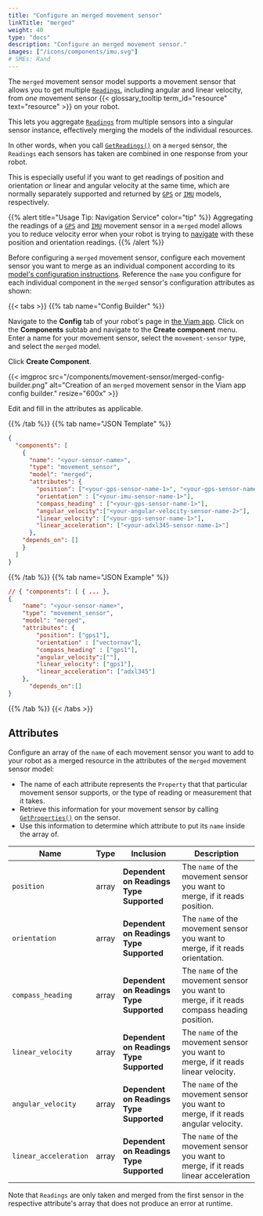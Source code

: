 ```yaml
---
title: "Configure an merged movement sensor"
linkTitle: "merged"
weight: 40
type: "docs"
description: "Configure an merged movement sensor."
images: ["/icons/components/imu.svg"]
# SMEs: Rand
---
```


The `merged` movement sensor model supports a movement sensor that allows you to get multiple [`Readings`](/components/movement-sensor/#getreadings), including angular and linear velocity, from *one* movement sensor {{< glossary_tooltip term_id="resource" text="resource" >}} on your robot.

This lets you aggregate [`Readings`](/components/movement-sensor/#getreadings) from multiple sensors into a singular sensor instance, effectively merging the models of the individual resources.

In other words, when you call [`GetReadings()`](/components/movement-sensor/#get-readings) on a `merged` sensor, the `Readings` each sensors has taken are combined in one response from your robot.

This is especially useful if you want to get readings of position and orientation *or* linear and angular velocity at the same time, which are normally separately supported and returned by [`GPS`](/components/movement-sensor/gps/) or [`IMU`]((/components/movement-sensor/gps/)) models, respectively.

{{% alert title="Usage Tip: Navigation Service" color="tip" %}}
Aggregating the readings of a [`GPS`](/components/movement-sensor/gps) and [`IMU`]((/components/movement-sensor/imu)) movement sensor in a `merged` model allows you to reduce velocity error when your robot is trying to [navigate](/services/navigation/) with these position and orientation readings.
{{% /alert %}}

Before configuring a `merged` movement sensor, configure each movement sensor you want to merge as an individual component according to its [model's configuration instructions](/components/movement-sensor/#configuration).
Reference the `name` you configure for each individual component in the `merged` sensor's configuration attributes as shown:

{{< tabs >}}
{{% tab name="Config Builder" %}}

Navigate to the **Config** tab of your robot's page in [the Viam app](https://app.viam.com).
Click on the **Components** subtab and navigate to the **Create component** menu.
Enter a name for your movement sensor, select the `movement-sensor` type, and select the `merged` model.

Click **Create Component**.

{{< imgproc src="/components/movement-sensor/merged-config-builder.png" alt="Creation of an `merged` movement sensor in the Viam app config builder." resize="600x" >}}

Edit and fill in the attributes as applicable.

{{% /tab %}}
{{% tab name="JSON Template" %}}

```json {class="line-numbers linkable-line-numbers"}
{
  "components": [
    {
      "name": "<your-sensor-name>",
      "type": "movement_sensor",
      "model": "merged",
      "attributes": {
        "position": ["<your-gps-sensor-name-1>", "<your-gps-sensor-name-2>"],
        "orientation" : ["<your-imu-sensor-name-1>"],
        "compass_heading" : ["<your-gps-sensor-name-1>"],
        "angular_velocity":["<your-angular-velocity-sensor-name-2>"],
        "linear_velocity": ["<your-gps-sensor-name-1>"],
        "linear_acceleration": ["<your-adxl345-sensor-name-1>"]
      },
    "depends_on": [] 
    }
  ]
}
```

{{% /tab %}}
{{% tab name="JSON Example" %}}

```json {class="line-numbers linkable-line-numbers"}
// { "components": [ { ... },
{
    "name": "<your-sensor-name>",
    "type": "movement_sensor",
    "model": "merged",
    "attributes": {
        "position": ["gps1"],
        "orientation" : ["vectornav"],
        "compass_heading" : ["gps1"],
        "angular_velocity":[""],
        "linear_velocity": ["gps1"],
        "linear_acceleration": ["adxl345"]
    }, 
      "depends_on":[]
}
```

{{% /tab %}}
{{< /tabs >}}

## Attributes

Configure an array of the `name` of each movement sensor you want to add to your robot as a merged resource in the attributes of the `merged` movement sensor model:

- The name of each attribute represents the `Property` that that particular movement sensor supports, or the type of reading or measurement that it takes.
- Retrieve this information for your movement sensor by calling [`GetProperties()`](/components/movement-sensor/#getproperties) on the sensor.
- Use this information to determine which attribute to put its `name` inside the array of.

Name | Type | Inclusion | Description
---- | ---- | --------- | -----------
`position` | array | **Dependent on Readings Type Supported** | The `name` of the movement sensor you want to merge, if it reads position. |
`orientation` | array | **Dependent on Readings Type Supported** | The `name` of the movement sensor you want to merge, if it reads orientation. |
`compass_heading` | array | **Dependent on Readings Type Supported** | The `name` of the movement sensor you want to merge, if it reads compass heading position. |
`linear_velocity` | array | **Dependent on Readings Type Supported** | The `name` of the movement sensor you want to merge, if it reads linear velocity. |
`angular_velocity` | array | **Dependent on Readings Type Supported** | The `name` of the movement sensor you want to merge, if it reads angular velocity. |
`linear_acceleration` | array | **Dependent on Readings Type Supported** | The `name` of the movement sensor you want to merge, if it reads linear acceleration |

Note that `Readings` are only taken and merged from the first sensor in the respective attribute's array that does not produce an error at runtime.
